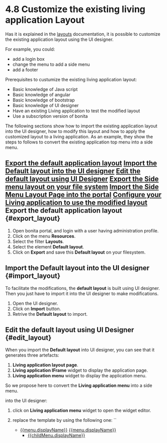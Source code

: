 
4.8 Customize the existing living application Layout
====================================================

Has it is explained in the [layouts](/layouts) documentation, it is possible to customize the existing application layout using the UI designer.

For example, you could:

-   add a login box
-   change the menu to add a side menu
-   add a footer

Prerequisites to custumize the existing living application layout:

-   Basic knowledge of Java script
-   Basic knowledge of angular
-   Basic knowledge of bootstrap
-   Basic knowledge of UI designer
-   Have an existing Living application to test the modified layout
-   Use a subscription version of bonita

The following sections show how to import the existing application layout into the UI designer,
how to modify this layout
and how to apply the customized layout to a living application.
As an example, they show the steps to follows to convert the existing application top menu into a side menu.

[Export the default application layout](#export_layout)
[Import the **Default layout** into the UI designer](#import_layout)
[Edit the default layout using UI Designer](#edit_layout)
[Export the **Side menu layout** on your file system](#export_side_menu_layout)
[Import the **Side Menu Layout Page** into the portal](#import_side_menu_layout)
[Configure your Living application to use the modified layout](#use_side_menu_layout)
Export the default application layout {#export_layout}
-------------------------------------

1.  Open bonita portal, and login with a user having administration profile.
2.  Click on the menu **Resources**.
3.  Select the filter **Layouts**.
4.  Select the element **Default layout**.
5.  Click on **Export** and save this **Default layout** on your filesystem.

Import the **Default layout** into the UI designer {#import_layout}
--------------------------------------------------

To facilitate the modifications, the **default layout** is built using UI designer. Then you just have to import it into the UI designer to make modifications.

1.  Open the UI designer.
2.  Click on **Import** button.
3.  Retrive the **Default layout** to import.

Edit the default layout using UI Designer {#edit_layout}
-----------------------------------------

When you import the **Default layout** into UI designer, you can see that it generates three artefacts:

1.  **Living application layout page**.
2.  **Living application IFrame** widget to display the application page.
3.  **Living application menu** widget to display the application menu.

So we propose here to convert the **Living application menu** into a side menu.

into the UI designer:

1.  click on **Living application menu** widget to open the widget editor.
2.  replace the template by using the following one:
    ``
    <div class="container" style="height:100%">

    <div class="row">

    <div id="leftCol">

    <div class="well">

    -   [{{menu.displayName}}]()
        [{{menu.displayName}}<span class="caret"></span>]()
        -   [{{childMenu.displayName}}]()

    </div>

    </div>

    </div>

    </div>

3.  click on **Save**.
4.  Return to the UI designer home page.
5.  Click on **Living application layout page**.
6.  Drag and drop the existing **living Application Menu** on the left side of the **living Application IFrame**.
7.  Resize the **living Application Menu** by setting the width to 2.
8.  Resize the **living Application IFrame** by setting the width to 10.
9.  click on **Save**.

Export the **Side menu layout** on your filesystem {#export_side_menu_layout}
--------------------------------------------------

Once your modifications are finished, you have to save the new layout using a new name and then export it.

1.  Rename into **SideMenuLayout**.
2.  Click on **save**.
3.  Click on **Export** button.

Import the **Side Menu Layout** into the portal {#import_side_menu_layout}
-----------------------------------------------

1.  Open bonita portal, and login with a user having administration profile.
2.  Click on the menu **Resources**.
3.  Click on **Add**.
4.  Add the new **Side Menu Layout Page**.
5.  Click **Next**.
6.  Click **Confirm**.

Configure your Living application to use the modified layout {#use_side_menu_layout}
------------------------------------------------------------

1.  Click on the portal menu **Applications**.
2.  Click on the edit action **...** of your living application.
3.  In the **Look & Feel** section, click on the layout link
4.  Select the **Side Menu layout**
5.  Click on the validation button <span class="glyphicon glyphicon-ok" aria-hidden="true"></span>
6.  In the application details section, click on the URL link to navigate to your living application.
7.  See your new application layout with a side menu.
8.  Feel free to add a lots of new improvements to obtain the layout that fits your needs.

